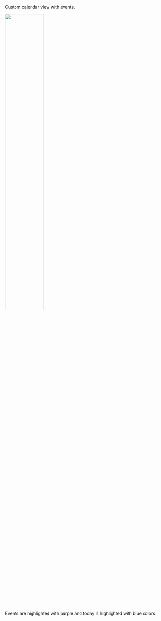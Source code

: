 Custom calendar view with events.

<img src="https://github.com/SevdetNeng/CustomCalendarWithEvents/assets/63150729/dbd2baed-f156-4b36-99ec-1299bed01e3a" width="50%" height="50%">

Events are highlighted with purple and today is highlighted with blue colors.
